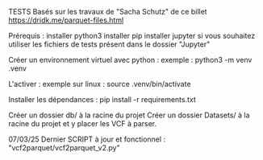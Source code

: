 TESTS Basés sur les travaux de "Sacha Schutz" de ce billet https://dridk.me/parquet-files.html


Prérequis : 
    installer python3
    installer pip
    installer jupyter si vous souhaitez utiliser les fichiers de tests présent dans le dossier "Jupyter"
    
Créer un environnement virtuel avec python :
    exemple : python3 -m venv .venv

L'activer :
    exemple sur linux : source .venv/bin/activate

Installer les dépendances :
    pip install -r requirements.txt

Créer un dossier db/ à la racine du projet
Créer un dossier Datasets/ à la racine du projet et y placer les VCF à parser.

07/03/25
Dernier SCRIPT à jour et fonctionnel : "vcf2parquet/vcf2parquet_v2.py"